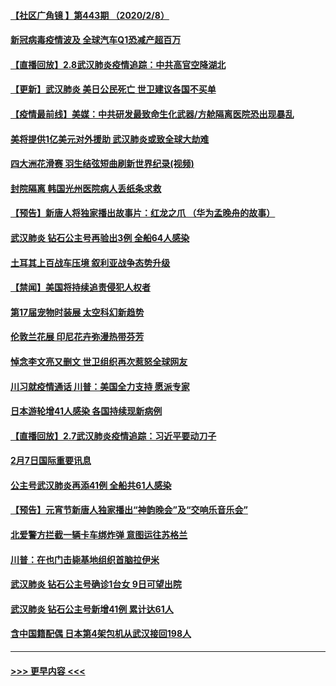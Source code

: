 #### [【社区广角镜  】第443期  （2020/2/8）](../pages/prog202/a102772736.md?t=02090602) 
#### [新冠病毒疫情波及 全球汽车Q1恐减产超百万](../pages/prog202/a102772695.md?t=02090602) 
#### [【直播回放】2.8武汉肺炎疫情追踪：中共高官空降湖北](../pages/prog202/a102772618.md?t=02090602) 
#### [【更新】武汉肺炎 美日公民死亡 世卫建议各国不买单](../pages/prog202/a102770740.md?t=02090602) 
#### [【疫情最前线】美媒：中共研发最致命生化武器/方舱隔离医院恐出现暴乱](../pages/prog202/a102772439.md?t=02090602) 
#### [美将提供1亿美元对外援助 武汉肺炎或致全球大劫难](../pages/prog202/a102772361.md?t=02090602) 
#### [四大洲花滑赛 羽生结弦短曲刷新世界纪录(视频)](../pages/prog202/a102772341.md?t=02090602) 
#### [封院隔离 韩国光州医院病人丢纸条求救](../pages/prog202/a102772282.md?t=02090602) 
#### [【预告】新唐人将独家播出故事片：红龙之爪 （华为孟晚舟的故事）](../pages/prog202/a102767728.md?t=02090602) 
#### [武汉肺炎 钻石公主号再验出3例 全船64人感染](../pages/prog202/a102771726.md?t=02090602) 
#### [土耳其上百战车压境 叙利亚战争态势升级](../pages/prog202/a102772132.md?t=02090602) 
#### [【禁闻】美国将持续追责侵犯人权者](../pages/prog202/a102772042.md?t=02090602) 
#### [第17届宠物时装展 太空科幻新趋势](../pages/prog202/a102772033.md?t=02090602) 
#### [伦敦兰花展 印尼花卉弥漫热带芬芳](../pages/prog202/a102772026.md?t=02090602) 
#### [悼念李文亮又删文 世卫组织再次惹怒全球网友](../pages/prog202/a102771968.md?t=02090602) 
#### [川习就疫情通话 川普：美国全力支持 愿派专家](../pages/prog202/a102771930.md?t=02090602) 
#### [日本游轮增41人感染 各国持续现新病例](../pages/prog202/a102771912.md?t=02090602) 
#### [【直播回放】2.7武汉肺炎疫情追踪：习近平要动刀子](../pages/prog202/a102771649.md?t=02090602) 
#### [2月7日国际重要讯息](../pages/prog202/a102771747.md?t=02090602) 
#### [公主号武汉肺炎再添41例 全船共61人感染](../pages/prog202/a102771703.md?t=02090602) 
#### [【预告】元宵节新唐人独家播出“神韵晚会”及“交响乐音乐会”](../pages/prog202/a102767674.md?t=02090602) 
#### [北爱警方拦截一辆卡车绑炸弹 意图运往苏格兰](../pages/prog202/a102771609.md?t=02090602) 
#### [川普：在也门击毙基地组织首脑拉伊米](../pages/prog202/a102771528.md?t=02090602) 
#### [武汉肺炎 钻石公主号确诊1台女 9日可望出院](../pages/prog202/a102771518.md?t=02090602) 
#### [武汉肺炎 钻石公主号新增41例 累计达61人](../pages/prog202/a102771486.md?t=02090602) 
#### [含中国籍配偶 日本第4架包机从武汉接回198人](../pages/prog202/a102771472.md?t=02090602) 

----
#### [ >>> 更早内容 <<< ](../indexes/prog202-earlier.md)
